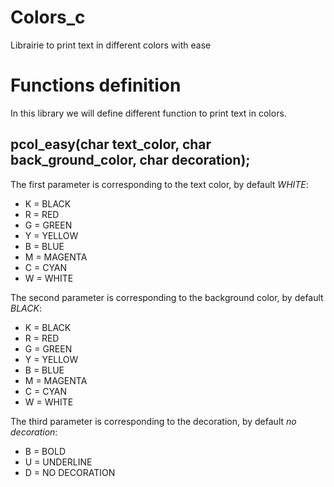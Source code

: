 # Colors_c
Librairie to print text in different colors with ease 

# Functions definition
In this library we will define different function to print text in colors.

## pcol_easy(char text_color, char back_ground_color, char decoration);
The first parameter is corresponding to the text color, by default *WHITE*:
- K = BLACK
- R = RED
- G = GREEN
- Y = YELLOW
- B = BLUE
- M = MAGENTA
- C = CYAN
- W = WHITE

The second parameter is corresponding to the background color, by default *BLACK*:
- K = BLACK
- R = RED
- G = GREEN
- Y = YELLOW
- B = BLUE
- M = MAGENTA
- C = CYAN
- W = WHITE

The third parameter is corresponding to the decoration, by default *no decoration*:
- B = BOLD
- U = UNDERLINE
- D = NO DECORATION